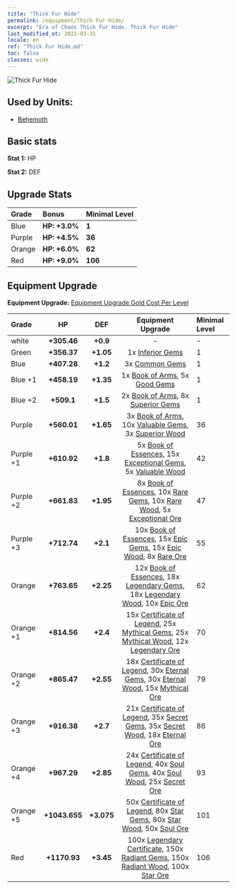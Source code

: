 ```yaml
---
title: "Thick Fur Hide"
permalink: /equipment/Thick Fur Hide/
excerpt: "Era of Chaos Thick Fur Hide. Thick Fur Hide"
last_modified_at: 2021-03-31
locale: en
ref: "Thick Fur Hide.md"
toc: false
classes: wide
---
```


  ![Thick Fur Hide](/images/e/e_4074.png)

## Used by Units:

* [Behemoth](/units/Behemoth/) 


## Basic stats
 **Stat 1:** HP

 **Stat 2:** DEF

## Upgrade Stats

  |     Grade    |   Bonus | Minimal Level | 
  |:-------------|:--------|:--------------| 
  | Blue | **HP: +3.0%** | **1** | 
  | Purple | **HP: +4.5%** | **36** | 
  | Orange | **HP: +6.0%** | **62** | 
  | Red | **HP: +9.0%** | **106** | 


## Equipment Upgrade
 **Equipment Upgrade:** [Equipment Upgrade Gold Cost Per Level](/equipment/EquipmentUpgradeCostPerLevel/) 

  |          Grade      | HP | DEF | Equipment Upgrade | Minimal Level |
  |:--------------------|:---------:|:---------:|:----------------:|:--------------|
  | white | **+305.46** | **+0.9** | - | - |
  | Green | **+356.37** | **+1.05** | 1x [Inferior Gems](/Items/mat_4/) | 1 |
  | Blue | **+407.28** | **+1.2** | 3x [Common Gems](/Items/mat_10/) | 1 |
  | Blue +1 | **+458.19** | **+1.35** | 1x [Book of Arms](/Items/mat_18/), 5x [Good Gems](/Items/mat_16/) | 1 |
  | Blue +2 | **+509.1** | **+1.5** | 2x [Book of Arms](/Items/mat_25/), 8x [Superior Gems](/Items/mat_23/) | 1 |
  | Purple | **+560.01** | **+1.65** | 3x [Book of Arms](/Items/mat_32/), 10x [Valuable Gems](/Items/mat_30/), 3x [Superior Wood](/Items/mat_20/) | 36 |
  | Purple +1 | **+610.92** | **+1.8** | 5x [Book of Essences](/Items/mat_39/), 15x [Exceptional Gems](/Items/mat_37/), 5x [Valuable Wood](/Items/mat_27/) | 42 |
  | Purple +2 | **+661.83** | **+1.95** | 8x [Book of Essences](/Items/mat_46/), 10x [Rare Gems](/Items/mat_44/), 10x [Rare Wood](/Items/mat_41/), 5x [Exceptional Ore](/Items/mat_33/) | 47 |
  | Purple +3 | **+712.74** | **+2.1** | 10x [Book of Essences](/Items/mat_53/), 15x [Epic Gems](/Items/mat_51/), 15x [Epic Wood](/Items/mat_48/), 8x [Rare Ore](/Items/mat_40/) | 55 |
  | Orange | **+763.65** | **+2.25** | 12x [Book of Essences](/Items/mat_60/), 18x [Legendary Gems](/Items/mat_58/), 18x [Legendary Wood](/Items/mat_55/), 10x [Epic Ore](/Items/mat_47/) | 62 |
  | Orange +1 | **+814.56** | **+2.4** | 15x [Certificate of Legend](/Items/mat_67/), 25x [Mythical Gems](/Items/mat_65/), 25x [Mythical Wood](/Items/mat_62/), 12x [Legendary Ore](/Items/mat_54/) | 70 |
  | Orange +2 | **+865.47** | **+2.55** | 18x [Certificate of Legend](/Items/mat_74/), 30x [Eternal Gems](/Items/mat_72/), 30x [Eternal Wood](/Items/mat_69/), 15x [Mythical Ore](/Items/mat_61/) | 79 |
  | Orange +3 | **+916.38** | **+2.7** | 21x [Certificate of Legend](/Items/mat_81/), 35x [Secret Gems](/Items/mat_79/), 35x [Secret Wood](/Items/mat_76/), 18x [Eternal Ore](/Items/mat_68/) | 86 |
  | Orange +4 | **+967.29** | **+2.85** | 24x [Certificate of Legend](/Items/mat_88/), 40x [Soul Gems](/Items/mat_86/), 40x [Soul Wood](/Items/mat_83/), 25x [Secret Ore](/Items/mat_75/) | 93 |
  | Orange +5 | **+1043.655** | **+3.075** | 50x [Certificate of Legend](/Items/mat_95/), 80x [Star Gems](/Items/mat_93/), 80x [Star Wood](/Items/mat_90/), 50x [Soul Ore](/Items/mat_82/) | 101 |
  | Red | **+1170.93** | **+3.45** | 100x [Legendary Certificate](/Items/mat_102/), 150x [Radiant Gems](/Items/mat_100/), 150x [Radiant Wood](/Items/mat_97/), 100x [Star Ore](/Items/mat_89/) | 106 |

